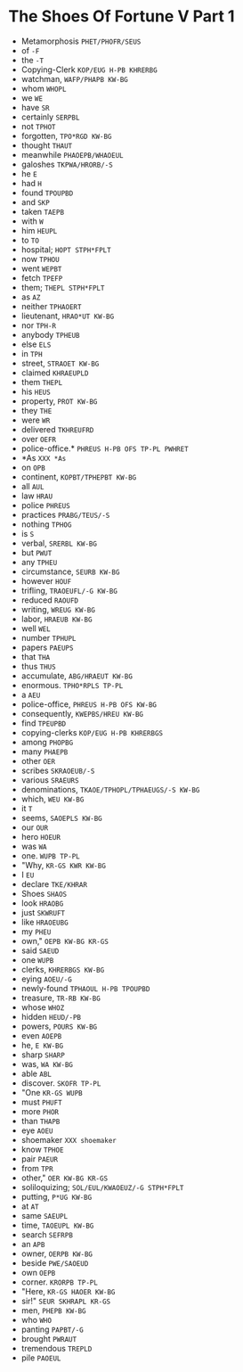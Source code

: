# The Shoes Of Fortune V Part 1

* Metamorphosis `PHET/PHOFR/SEUS`
* of `-F`
* the `-T`
* Copying-Clerk `KOP/EUG H-PB KHRERBG`
* watchman, `WAFP/PHAPB KW-BG`
* whom `WHOPL`
* we `WE`
* have `SR`
* certainly `SERPBL`
* not `TPHOT`
* forgotten, `TPO*RGD KW-BG`
* thought `THAUT`
* meanwhile `PHAOEPB/WHAOEUL`
* galoshes `TKPWA/HRORB/-S`
* he `E`
* had `H`
* found `TPOUPBD`
* and `SKP`
* taken `TAEPB`
* with `W`
* him `HEUPL`
* to `TO`
* hospital; `HOPT STPH*FPLT`
* now `TPHOU`
* went `WEPBT`
* fetch `TPEFP`
* them; `THEPL STPH*FPLT`
* as `AZ`
* neither `TPHAOERT`
* lieutenant, `HRAO*UT KW-BG`
* nor `TPH-R`
* anybody `TPHEUB`
* else `ELS`
* in `TPH`
* street, `STRAOET KW-BG`
* claimed `KHRAEUPLD`
* them `THEPL`
* his `HEUS`
* property, `PROT KW-BG`
* they `THE`
* were `WR`
* delivered `TKHREUFRD`
* over `OEFR`
* police-office.* `PHREUS H-PB OFS TP-PL PWHRET`
* *As `XXX *As`
* on `OPB`
* continent, `KOPBT/TPHEPBT KW-BG`
* all `AUL`
* law `HRAU`
* police `PHREUS`
* practices `PRABG/TEUS/-S`
* nothing `TPHOG`
* is `S`
* verbal, `SRERBL KW-BG`
* but `PWUT`
* any `TPHEU`
* circumstance, `SEURB KW-BG`
* however `HOUF`
* trifling, `TRAOEUFL/-G KW-BG`
* reduced `RAOUFD`
* writing, `WREUG KW-BG`
* labor, `HRAEUB KW-BG`
* well `WEL`
* number `TPHUPL`
* papers `PAEUPS`
* that `THA`
* thus `THUS`
* accumulate, `ABG/HRAEUT KW-BG`
* enormous. `TPHO*RPLS TP-PL`
* a `AEU`
* police-office, `PHREUS H-PB OFS KW-BG`
* consequently, `KWEPBS/HREU KW-BG`
* find `TPEUPBD`
* copying-clerks `KOP/EUG H-PB KHRERBGS`
* among `PHOPBG`
* many `PHAEPB`
* other `OER`
* scribes `SKRAOEUB/-S`
* various `SRAEURS`
* denominations, `TKAOE/TPHOPL/TPHAEUGS/-S KW-BG`
* which, `WEU KW-BG`
* it `T`
* seems, `SAOEPLS KW-BG`
* our `OUR`
* hero `HOEUR`
* was `WA`
* one. `WUPB TP-PL`
* "Why, `KR-GS KWR KW-BG`
* I `EU`
* declare `TKE/KHRAR`
* Shoes `SHAOS`
* look `HRAOBG`
* just `SKWRUFT`
* like `HRAOEUBG`
* my `PHEU`
* own," `OEPB KW-BG KR-GS`
* said `SAEUD`
* one `WUPB`
* clerks, `KHRERBGS KW-BG`
* eying `AOEU/-G`
* newly-found `TPHAOUL H-PB TPOUPBD`
* treasure, `TR-RB KW-BG`
* whose `WHOZ`
* hidden `HEUD/-PB`
* powers, `POURS KW-BG`
* even `AOEPB`
* he, `E KW-BG`
* sharp `SHARP`
* was, `WA KW-BG`
* able `ABL`
* discover. `SKOFR TP-PL`
* "One `KR-GS WUPB`
* must `PHUFT`
* more `PHOR`
* than `THAPB`
* eye `AOEU`
* shoemaker `XXX shoemaker`
* know `TPHOE`
* pair `PAEUR`
* from `TPR`
* other," `OER KW-BG KR-GS`
* soliloquizing; `SOL/EUL/KWAOEUZ/-G STPH*FPLT`
* putting, `P*UG KW-BG`
* at `AT`
* same `SAEUPL`
* time, `TAOEUPL KW-BG`
* search `SEFRPB`
* an `APB`
* owner, `OERPB KW-BG`
* beside `PWE/SAOEUD`
* own `OEPB`
* corner. `KRORPB TP-PL`
* "Here, `KR-GS HAOER KW-BG`
* sir!" `SEUR SKHRAPL KR-GS`
* men, `PHEPB KW-BG`
* who `WHO`
* panting `PAPBT/-G`
* brought `PWRAUT`
* tremendous `TREPLD`
* pile `PAOEUL`
